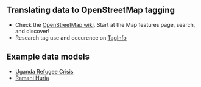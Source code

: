 ## Translating data to OpenStreetMap tagging
- Check the [OpenStreetMap wiki](https://wiki.openstreetmap.org/wiki/Map_Features). Start at the Map features page, search, and discover!
- Research tag use and occurence on [TagInfo](https://taginfo.openstreetmap.org/)

## Example data models
- [Uganda Refugee Crisis](https://wiki.openstreetmap.org/wiki/WikiProject_Uganda/Uganda_Crowdsourcing_Non-Camp_Refugee_Data)
- [Ramani Huria](https://wiki.openstreetmap.org/wiki/Dar_es_Salaam/Ramani_Huria)